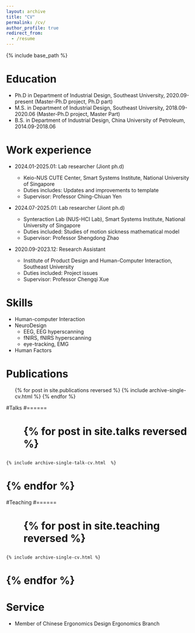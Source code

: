 ```yaml
---
layout: archive
title: "CV"
permalink: /cv/
author_profile: true
redirect_from:
  - /resume
---
```


{% include base_path %}

Education
======
* Ph.D in Department of Industrial Design, Southeast University, 2020.09-present (Master-Ph.D project, Ph.D part) 
* M.S. in Department of Industrial Design, Southeast University, 2018.09-2020.06 (Master-Ph.D project, Master Part)
* B.S. in Department of Industrial Design, China University of Petroleum, 2014.09-2018.06

Work experience
======
* 2024.01-2025.01: Lab researcher (Jiont ph.d)
  * Keio-NUS CUTE Center, Smart Systems Institute, National University of Singapore
  * Duties includes: Updates and improvements to template
  * Supervisor: Professor Ching-Chiuan Yen

* 2024.07-2025.01: Lab researcher (Jiont ph.d)
  * Synteraction Lab (NUS-HCI Lab), Smart Systems Institute, National University of Singapore
  * Duties included: Studies of motion sickness mathematical model 
  * Supervisor: Professor Shengdong Zhao

* 2020.09-2023.12: Research Assistant
  * Institute of Product Design and Human-Computer Interaction, Southeast University
  * Duties included: Project issues
  * Supervisor: Professor Chengqi Xue
  
Skills
======
* Human-computer Interaction 
* NeuroDesign
  * EEG, EEG hyperscanning
  * fNIRS, fNIRS hyperscanning
  * eye-tracking, EMG
* Human Factors

Publications
======
  <ul>{% for post in site.publications reversed %}
    {% include archive-single-cv.html %}
  {% endfor %}</ul>
  
#Talks
#======
 # <ul>{% for post in site.talks reversed %}
    {% include archive-single-talk-cv.html  %}
 # {% endfor %}</ul>
  
#Teaching
#======
 # <ul>{% for post in site.teaching reversed %}
    {% include archive-single-cv.html %}
#  {% endfor %}</ul>
  
Service
======
* Member of Chinese Ergonomics Design Ergonomics Branch
